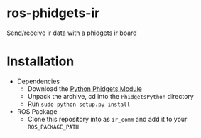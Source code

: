 ros-phidgets-ir
===============

Send/receive ir data with a phidgets ir board

# Installation
 * Dependencies
   * Download the [Python Phidgets Module](http://www.phidgets.com/downloads/libraries/PhidgetsPython.zip)
   * Unpack the archive, cd into the `PhidgetsPython` directory
   * Run `sudo python setup.py install`
 * ROS Package
   * Clone this repository into as `ir_comm` and add it to your `ROS_PACKAGE_PATH`
